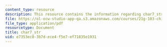 ```yaml
---
content_type: resource
description: This resource contains the information regarding char7_str.
file: https://ol-ocw-studio-app-qa.s3.amazonaws.com/courses/21g-103-chinese-iii-regular-fall-2005/e7353ec03b7dece4f5e7ef71835e1931_MIT21G_103F05_char7_str.pdf
file_type: application/pdf
resourcetype: Document
title: char7_str
uid: e7353ec0-3b7d-ece4-f5e7-ef71835e1931
---
```

